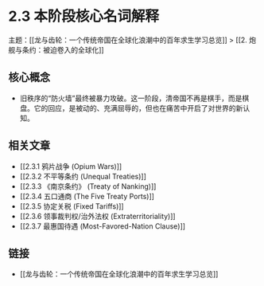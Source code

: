 # 2.3 本阶段核心名词解释

主题：[[龙与齿轮：一个传统帝国在全球化浪潮中的百年求生学习总览]] > [[2. 炮舰与条约：被迫卷入的全球化]]

## 核心概念

- 旧秩序的“防火墙”最终被暴力攻破。这一阶段，清帝国不再是棋手，而是棋盘。它的回应，是被动的、充满屈辱的，但也在痛苦中开启了对世界的新认知。

## 相关文章

- [[2.3.1 鸦片战争 (Opium Wars)]]
- [[2.3.2 不平等条约 (Unequal Treaties)]]
- [[2.3.3 《南京条约》 (Treaty of Nanking)]]
- [[2.3.4 五口通商 (The Five Treaty Ports)]]
- [[2.3.5 协定关税 (Fixed Tariffs)]]
- [[2.3.6 领事裁判权/治外法权 (Extraterritoriality)]]
- [[2.3.7 最惠国待遇 (Most-Favored-Nation Clause)]]

## 链接

- [[龙与齿轮：一个传统帝国在全球化浪潮中的百年求生学习总览]]
